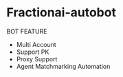 # Fractionai-autobot
BOT FEATURE  

- Multi Account
- Support PK
- Proxy Support
- Agent Matchmarking Automation
